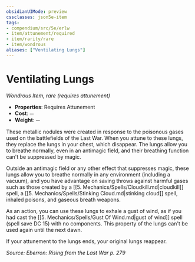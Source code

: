 ```yaml
---
obsidianUIMode: preview
cssclasses: json5e-item
tags:
- compendium/src/5e/erlw
- item/attunement/required
- item/rarity/rare
- item/wondrous
aliases: ["Ventilating Lungs"]
---
```

# Ventilating Lungs
*Wondrous Item, rare (requires attunement)*  

- **Properties**: Requires Attunement
- **Cost**: ⏤
- **Weight**: ⏤

These metallic nodules were created in response to the poisonous gases used on the battlefields of the Last War. When you attune to these lungs, they replace the lungs in your chest, which disappear. The lungs allow you to breathe normally, even in an antimagic field, and their breathing function can't be suppressed by magic.

Outside an antimagic field or any other effect that suppresses magic, these lungs allow you to breathe normally in any environment (including a vacuum), and you have advantage on saving throws against harmful gases such as those created by a [[5. Mechanics/Spells/Cloudkill.md\|cloudkill]] spell, a [[5. Mechanics/Spells/Stinking Cloud.md\|stinking cloud]] spell, inhaled poisons, and gaseous breath weapons.

As an action, you can use these lungs to exhale a gust of wind, as if you had cast the [[5. Mechanics/Spells/Gust Of Wind.md\|gust of wind]] spell (spell save DC 15) with no components. This property of the lungs can't be used again until the next dawn.

If your attunement to the lungs ends, your original lungs reappear.

*Source: Eberron: Rising from the Last War p. 279*